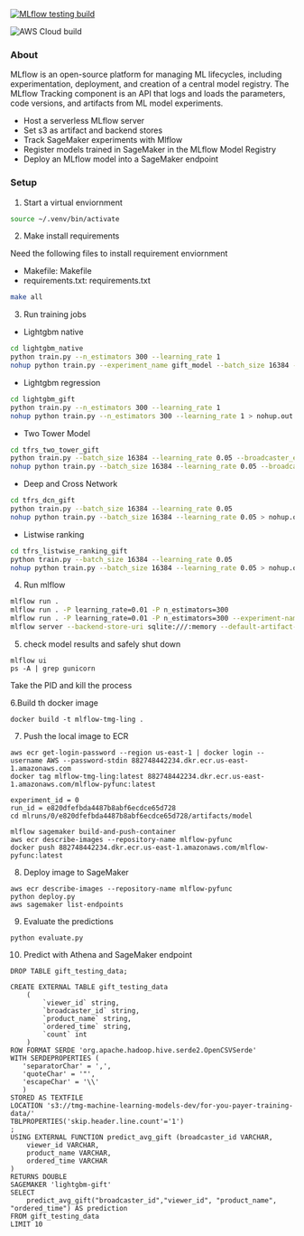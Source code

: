 [![MLflow testing build](https://github.com/tmg-ling/mlflow-tmg-ling/actions/workflows/main.yml/badge.svg)](https://github.com/tmg-ling/mlflow-tmg-ling/actions/workflows/main.yml)

![AWS Cloud build](https://codebuild.us-east-1.amazonaws.com/badges?uuid=eyJlbmNyeXB0ZWREYXRhIjoidkVqS2xWdGpvOHFCZ2hFd3BqalJoQ3gvT21GUXg1YjNxd0FFRFhyRStnSkVIT3dhNmloNksxVlNXTnBOSm8zVFQxdFFzbGNVSVZ2cHBVT3ZVb2tBOFlrPSIsIml2UGFyYW1ldGVyU3BlYyI6IjdhRnNJZ1pCN3BRKy92b0wiLCJtYXRlcmlhbFNldFNlcmlhbCI6MX0%3D&branch=main)

### About

MLflow is an open-source platform for managing ML lifecycles, including experimentation, deployment, and creation of a
central model registry. The MLflow Tracking component is an API that logs and loads the parameters, code versions, and
artifacts from ML model experiments.

- Host a serverless MLflow server 
- Set s3 as artifact and backend stores
- Track SageMaker experiments with Mlflow
- Register models trained in SageMaker in the MLflow Model Registry
- Deploy an MLflow model into a SageMaker endpoint

### Setup

1. Start a virtual enviornment

```bash             
source ~/.venv/bin/activate 
```

2. Make install requirements

Need the following files to install requirement enviornment

- Makefile: Makefile
- requirements.txt: requirements.txt

```bash
make all
```

3. Run training jobs

* Lightgbm native

```bash
cd lightgbm_native
python train.py --n_estimators 300 --learning_rate 1
nohup python train.py --experiment_name gift_model --batch_size 16384 --learning_rate 0.1 > nohup.out 2>&1 &
```

* Lightgbm regression

```bash
cd lightgbm_gift
python train.py --n_estimators 300 --learning_rate 1
nohup python train.py --n_estimators 300 --learning_rate 1 > nohup.out 2>&1 &
```

* Two Tower Model

```bash
cd tfrs_two_tower_gift
python train.py --batch_size 16384 --learning_rate 0.05 --broadcaster_embedding_dimension 96 --viewer_embedding_dimension 96 --top_k 1000
nohup python train.py --batch_size 16384 --learning_rate 0.05 --broadcaster_embedding_dimension 96 --viewer_embedding_dimension 96 --top_k 1000 > nohup.out 2>&1 &
```

* Deep and Cross Network

```bash
cd tfrs_dcn_gift
python train.py --batch_size 16384 --learning_rate 0.05
nohup python train.py --batch_size 16384 --learning_rate 0.05 > nohup.out 2>&1 &
```

* Listwise ranking

```bash
cd tfrs_listwise_ranking_gift
python train.py --batch_size 16384 --learning_rate 0.05
nohup python train.py --batch_size 16384 --learning_rate 0.05 > nohup.out 2>&1 &
```

4. Run mlflow

```bash
mlflow run .
mlflow run . -P learning_rate=0.01 -P n_estimators=300 
mlflow run . -P learning_rate=0.01 -P n_estimators=300 --experiment-name Baseline_Predictions
mlflow server --backend-store-uri sqlite:///:memory --default-artifact-root ./mlruns
```

5. check model results and safely shut down

```
mlflow ui
ps -A | grep gunicorn
```

Take the PID and kill the process

6.Build th docker image

```
docker build -t mlflow-tmg-ling .
```

7. Push the local image to ECR

```
aws ecr get-login-password --region us-east-1 | docker login --username AWS --password-stdin 882748442234.dkr.ecr.us-east-1.amazonaws.com
docker tag mlflow-tmg-ling:latest 882748442234.dkr.ecr.us-east-1.amazonaws.com/mlflow-pyfunc:latest

experiment_id = 0
run_id = e820dfefbda4487b8abf6ecdce65d728
cd mlruns/0/e820dfefbda4487b8abf6ecdce65d728/artifacts/model

mlflow sagemaker build-and-push-container
aws ecr describe-images --repository-name mlflow-pyfunc
docker push 882748442234.dkr.ecr.us-east-1.amazonaws.com/mlflow-pyfunc:latest
```

8. Deploy image to SageMaker

```
aws ecr describe-images --repository-name mlflow-pyfunc
python deploy.py
aws sagemaker list-endpoints
```

9. Evaluate the predictions

```
python evaluate.py
```

10. Predict with Athena and SageMaker endpoint

```
DROP TABLE gift_testing_data;

CREATE EXTERNAL TABLE gift_testing_data
    (
        `viewer_id` string,
        `broadcaster_id` string,
        `product_name` string,
        `ordered_time` string,
        `count` int
    )
ROW FORMAT SERDE 'org.apache.hadoop.hive.serde2.OpenCSVSerde'
WITH SERDEPROPERTIES (
   'separatorChar' = ',',
   'quoteChar' = '"',
   'escapeChar' = '\\'
   )
STORED AS TEXTFILE
LOCATION 's3://tmg-machine-learning-models-dev/for-you-payer-training-data/'
TBLPROPERTIES('skip.header.line.count'='1')
;
USING EXTERNAL FUNCTION predict_avg_gift (broadcaster_id VARCHAR, 
    viewer_id VARCHAR, 
    product_name VARCHAR, 
    ordered_time VARCHAR
) 
RETURNS DOUBLE 
SAGEMAKER 'lightgbm-gift'
SELECT 
    predict_avg_gift("broadcaster_id","viewer_id", "product_name", "ordered_time") AS prediction
FROM gift_testing_data
LIMIT 10
```
